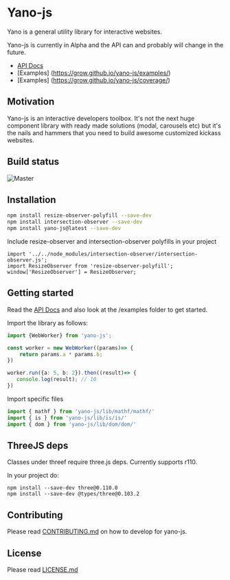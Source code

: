 # Yano-js

Yano is a general utility library for interactive websites.

Yano-js is currently in Alpha and the API can and probably will change
in the future.

- [API Docs](https://grow.github.io/yano-js/)
- [Examples] (https://grow.github.io/yano-js/examples/)
- [Examples] (https://grow.github.io/yano-js/coverage/)

## Motivation

Yano-js is an interactive developers toolbox.  It's not the next huge
component library with ready made solutions (modal, carousels etc) but it's
the nails and hammers that you need to build awesome customized kickass
websites.

## Build status

![Master](https://github.com/grow/yano-js/workflows/Run%20tests/badge.svg)

## Installation

```bash
npm install resize-observer-polyfill --save-dev
npm install intersection-observer --save-dev
npm install yano-js@latest --save-dev
```

Include resize-observer and intersection-observer polyfills in your project

```
import '../../node_modules/intersection-observer/intersection-observer.js';
import ResizeObserver from 'resize-observer-polyfill';
window['ResizeObserver'] = ResizeObserver;
```

## Getting started

Read the [API Docs](https://grow.github.io/yano-js/) and also look at the
/examples folder to get started.

Import the library as follows:

```ts
import {WebWorker} from 'yano-js';

const worker = new WebWorker((params)=> {
    return params.a * params.b;
})

worker.run({a: 5, b: 2}).then((result)=> {
   console.log(result); // 10
})
```

Import specific files

```ts
import { mathf } from 'yano-js/lib/mathf/mathf/'
import { is } from 'yano-js/lib/is/is/'
import { dom } from 'yano-js/lib/dom/dom/'
```

## ThreeJS deps

Classes under threef require three.js deps. Currently supports r110.

In your project do:

```
npm install --save-dev three@0.110.0
npm install --save-dev @types/three@0.103.2
```

## Contributing

Please read [CONTRIBUTING.md](CONTRIBUTING.md) on how to develop for yano-js.

## License

Please read [LICENSE.md](LICENSE.md)
